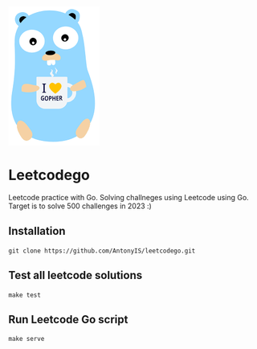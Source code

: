 <img src="./assets/gopher.png" alt="Gopher image">


# Leetcodego
Leetcode practice with Go. Solving challneges using Leetcode using Go.
Target is to solve 500 challenges in 2023 :)

## Installation
```
git clone https://github.com/AntonyIS/leetcodego.git
```
## Test all leetcode solutions
```
make test
```
## Run Leetcode Go script
```
make serve
```